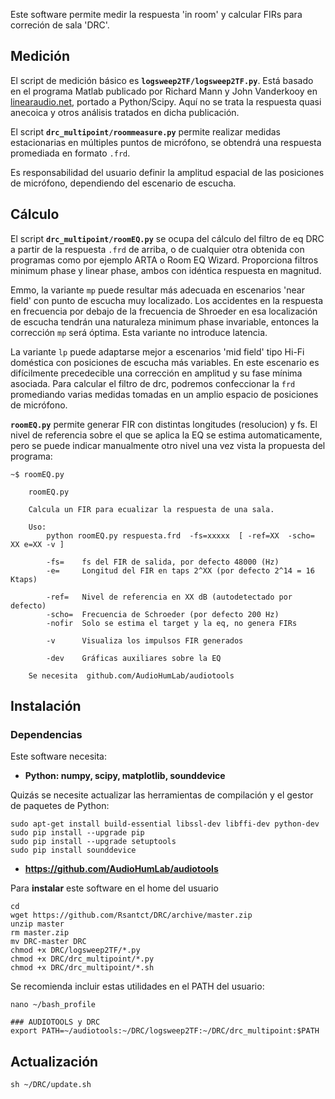 Este software permite medir la respuesta 'in room' y calcular FIRs para correción de sala 'DRC'.

## Medición

El script de medición básico es **`logsweep2TF/logsweep2TF.py`**. Está basado en el programa Matlab publicado por Richard Mann y John Vanderkooy en [linearaudio.net](https://linearaudio.net/downloads), portado a Python/Scipy. Aquí no se trata la respuesta quasi anecoica y otros análisis tratados en dicha publicación.

El script **`drc_multipoint/roommeasure.py`** permite realizar medidas estacionarias en múltiples puntos de micrófono, se obtendrá una respuesta promediada en formato `.frd`.

Es responsabilidad del usuario definir la amplitud espacial de las posiciones de micrófono, dependiendo del escenario de escucha.

## Cálculo

El script **`drc_multipoint/roomEQ.py`** se ocupa del cálculo del filtro de eq DRC a partir de la respuesta `.frd` de arriba, o de cualquier otra obtenida con programas como por ejemplo ARTA o Room EQ Wizard. Proporciona filtros minimum phase y linear phase, ambos con idéntica respuesta en magnitud.

Emmo, la variante `mp` puede resultar más adecuada en escenarios 'near field' con punto de escucha muy localizado. Los accidentes en la respuesta en frecuencia por debajo de la frecuencia de Shroeder en esa localización de escucha tendrán una naturaleza minimum phase invariable, entonces la corrección `mp` será óptima. Esta variante no introduce latencia.

La variante `lp` puede adaptarse mejor a escenarios 'mid field' tipo Hi-Fi doméstica con posiciones de escucha más variables. En este escenario es difícilmente precedecible una corrección en amplitud y su fase mínima asociada. Para calcular el filtro de drc, podremos confeccionar la `frd` promediando varias medidas tomadas en un amplio espacio de posiciones de micrófono.

**`roomEQ.py`** permite generar FIR con distintas longitudes (resolucion) y fs. El nivel de referencia sobre el que se aplica la EQ se estima automaticamente, pero se puede indicar manualmente otro nivel una vez vista la propuesta del programa:

```
~$ roomEQ.py 

    roomEQ.py

    Calcula un FIR para ecualizar la respuesta de una sala.

    Uso:
        python roomEQ.py respuesta.frd  -fs=xxxxx  [ -ref=XX  -scho= XX e=XX -v ]

        -fs=    fs del FIR de salida, por defecto 48000 (Hz)
        -e=     Longitud del FIR en taps 2^XX (por defecto 2^14 = 16 Ktaps)

        -ref=   Nivel de referencia en XX dB (autodetectado por defecto)
        -scho=  Frecuencia de Schroeder (por defecto 200 Hz)
        -nofir  Solo se estima el target y la eq, no genera FIRs

        -v      Visualiza los impulsos FIR generados

        -dev    Gráficas auxiliares sobre la EQ

    Se necesita  github.com/AudioHumLab/audiotools
```


## Instalación

### Dependencias

Este software necesita:

- **Python: numpy, scipy, matplotlib, sounddevice**

Quizás se necesite actualizar las herramientas de compilación y el gestor de paquetes de Python:
```
sudo apt-get install build-essential libssl-dev libffi-dev python-dev
sudo pip install --upgrade pip
sudo pip install --upgrade setuptools
sudo pip install sounddevice
```

- **https://github.com/AudioHumLab/audiotools**


Para **instalar** este software en el home del usuario

```
cd
wget https://github.com/Rsantct/DRC/archive/master.zip
unzip master
rm master.zip
mv DRC-master DRC
chmod +x DRC/logsweep2TF/*.py
chmod +x DRC/drc_multipoint/*.py
chmod +x DRC/drc_multipoint/*.sh
```

Se recomienda incluir estas utilidades en el PATH del usuario:

```
nano ~/bash_profile
```

```
### AUDIOTOOLS y DRC
export PATH=~/audiotools:~/DRC/logsweep2TF:~/DRC/drc_multipoint:$PATH
```

## Actualización

```
sh ~/DRC/update.sh
```  
 
